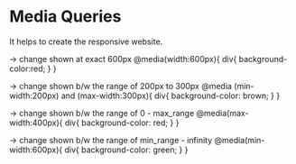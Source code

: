 # Media Queries

It helps to create the responsive website.

-> change shown at exact 600px
@media(width:600px){
    div{
        background-color:red;
    }
}

-> change shown b/w the range of 200px to 300px
@media (min-width:200px) and (max-width:300px){
    div{
        background-color: brown;
    }
}

-> change shown b/w the range of 0 - max_range
@media(max-width:400px){
    div{
        background-color: red;
    }
}

-> change shown b/w the range of min_range - infinity
@media(min-width:600px){
    div{
        background-color: green;
    }
}

